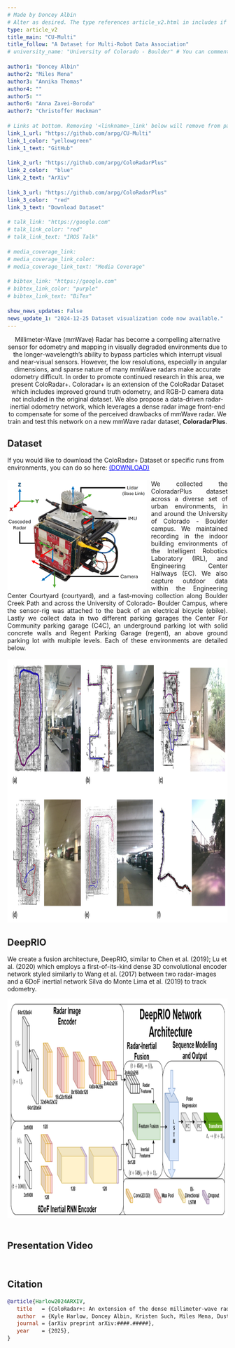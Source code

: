 ```yaml
---
# Made by Doncey Albin
# Alter as desired. The type references article_v2.html in includes if there are things you want to change.
type: article_v2
title_main: "CU-Multi"
title_follow: "A Dataset for Multi-Robot Data Association"
# university_name: "University of Colorado - Boulder" # You can comment this out if you dont like it.

author1: "Doncey Albin"
author2: "Miles Mena"
author3: "Annika Thomas"
author4: ""
author5: ""
author6: "Anna Zavei-Boroda"
author7: "Christoffer Heckman"

# Links at bottom. Removing '<linkname>_link' below will remove from page.
link_1_url: "https://github.com/arpg/CU-Multi"
link_1_color: "yellowgreen"
link_1_text: "GitHub"

link_2_url: "https://github.com/arpg/ColoRadarPlus"
link_2_color:  "blue"
link_2_text: "ArXiv"

link_3_url: "https://github.com/arpg/ColoRadarPlus"
link_3_color:  "red"
link_3_text: "Download Dataset"

# talk_link: "https://google.com"
# talk_link_color: "red"
# talk_link_text: "IROS Talk"

# media_coverage_link:
# media_coverage_link_color:
# media_coverage_link_text: "Media Coverage"

# bibtex_link: "https://google.com"
# bibtex_link_color: "purple"
# bibtex_link_text: "BiTex"

show_news_updates: False
news_update_1: "2024-12-25 Dataset visualization code now available."
---
```



<div style="text-align: center;">
    Millimeter-Wave (mmWave) Radar has become a compelling alternative sensor for odometry and mapping in visually degraded environments due to the longer-wavelength’s ability to bypass particles which interrupt visual and near-visual sensors. 
    However, the low resolutions, especially in angular dimensions, and sparse nature of many mmWave radars make accurate odometry difficult. In order to promote continued research in this area, we present ColoRadar+. Coloradar+ is an extension of the ColoRadar Dataset which includes improved ground truth odometry, and RGB-D camera data not included in the original dataset. We also propose a data-driven radar-inertial odometry network, which leverages a dense radar image front-end to compensate for some of the perceived drawbacks of mmWave radar. We train and test this network on a new mmWave radar dataset, <b>ColoradarPlus</b>.
</div>

## Dataset

<div style="text-align: left; margin-bottom: 20px;">
  If you would like to download the ColoRadar+ Dataset or specific runs from environments, you can do so here: <a href="https://github.com/arpg/ColoRadarPlus" style="color:blue;">(DOWNLOAD)</a>
</div>

<div style="text-align: justify;">
    <!-- <img src="/img/coloradarplus/radar_rig.png" alt="Photo example results" style="display: inline-block; margin-right: 20px;" height="300"> -->
    <img src="/img/coloradarplus/radar_rig.png" alt="Photo example results" style="float: left; margin-right: 10px;" height="250">
    We collected the ColoradarPlus dataset across a diverse set of urban environments, in and around the University of Colorado - Boulder campus. We maintained recording in the indoor building environments of the Intelligent Robotics Laboratory (IRL), and Engineering Center Hallways (EC). We also capture outdoor data within the Engineering Center Courtyard (courtyard), and a fast-moving collection along Boulder Creek Path and across the University of Colorado- Boulder Campus, where the sensor-rig was attached to the back of an electrical bicycle (ebike). Lastly we collect data in two different parking garages the Center For Community parking garage (C4C), an underground parking lot with solid concrete walls and Regent Parking Garage (regent), an above ground parking lot with multiple levels. Each of these environments are detailed below.
</div>

<br>

<div style="overflow: auto; text-align: center;">
    <img src="/img/coloradarplus/example_image.png" alt="Photo example results" style="display: inline-block; margin-right: 20px;" height="600">
</div>

## DeepRIO

We create a fusion architecture, DeepRIO, similar to Chen et al. (2019); Lu et al. (2020) which employs a first-of-its-kind dense 3D convolutional encoder network styled similarly to Wang et al. (2017) between two radar-images and a 6DoF inertial network Silva do Monte Lima et al. (2019) to track odometry.

<div style="overflow: auto; text-align: center;">
    <img src="/img/coloradarplus/network_architecture.png" alt="DeepRIO Framework" style="margin-right: auto; margin-left: auto;" height="500">
</div>

<br>

## Presentation Video

<!-- <div style="text-align:center;">
  <video width="80%" controls>
    <source src="/video/scenesense/iros_video.mp4" type="video/mp4">
    Your browser does not support the video tag.
  </video>
</div> -->

<br>

## Citation

```bibtex
@article{Harlow2024ARXIV, 
   title   = {ColoRadar+: An extension of the dense millimeter-wave radar dataset ColoRadar}, 
   author  = {Kyle Harlow, Doncey Albin, Kristen Such, Miles Mena, Dusty Woods, Anna Zavei-Boroda, Christoffer Heckman}, 
   journal = {arXiv preprint arXiv:####.#####},
   year    = {2025}, 
}
```

<!-- For styling above Bibtex -->
<link rel="stylesheet" href="https://cdnjs.cloudflare.com/ajax/libs/prism/1.19.0/themes/prism-okaidia.min.css"
      integrity="sha512-pGi87NmT0VeSbmZBK40y3wF4H2DlpCYc5lrO/3F/RPhnwn262NReW3jFtG2iZWhbpoWT5MDzBzawpOri+jcUTw==" crossorigin="anonymous" />

<script src="https://cdnjs.cloudflare.com/ajax/libs/prism/1.19.0/prism.min.js"
        integrity="sha512-9ndS8HgVHWQq2A/kpIxygbIZQ7oljc9/AvoEv8SQDy192nAuCGSdk7OdAfCZLDkbRJLZMsrV0NXycMSLLNTWCw==" crossorigin="anonymous">
</script>

<script src="https://cdnjs.cloudflare.com/ajax/libs/prism/1.19.0/plugins/autolinker/prism-autolinker.min.js"
        integrity="sha512-/uypNVmpEQdCQLYz3mq7J2HPBpHkkg23FV4i7/WSUyEuTJrWJ2uZ3gXx1IBPUyB3qbIAY+AODbanXLkIar0NBQ==" crossorigin="anonymous">
</script>

<script src="https://cdn.jsdelivr.net/npm/prismjs-bibtex@2.1.0/prism-bibtex.js"
        integrity="sha256-A5GMUmGHpY8mVpfcaRLQFeHtmdjZLumKBOMpf81FXX0="
        crossorigin="anonymous" referrerpolicy="no-referrer">
</script>
